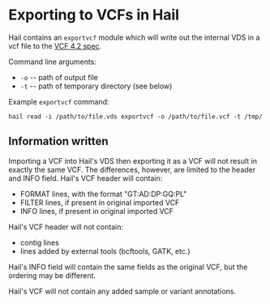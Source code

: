 # Exporting to VCFs in Hail

Hail contains an `exportvcf` module which will write out the internal VDS in a vcf file to the [VCF 4.2 spec](https://samtools.github.io/hts-specs/VCFv4.2.pdf).

Command line arguments:
 - `-o` -- path of output file
 - `-t` -- path of temporary directory (see below)

Example `exportvcf` command:
```
hail read -i /path/to/file.vds exportvcf -o /path/to/file.vcf -t /tmp/
```

## Information written

Importing a VCF into Hail's VDS then exporting it as a VCF will not result in exactly the same VCF.  The differences, however, are limited to the header and INFO field.  Hail's VCF header will contain:
 - FORMAT lines, with the format "GT:AD:DP:GQ:PL"
 - FILTER lines, if present in original imported VCF
 - INFO lines, if present in original imported VCF
 
Hail's VCF header will not contain:
 -  contig lines
 - lines added by external tools (bcftools, GATK, etc.)
  
Hail's INFO field will contain the same fields as the original VCF, but the ordering may be different.

Hail's VCF will not contain any added sample or variant annotations.